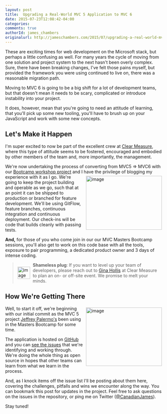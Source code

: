 ```yaml
---
layout: post
title:  Upgrading a Real-World MVC 5 Application to MVC 6
date: 2015-07-23T12:08:42-04:00
categories:
comments: true
authorId: james_chambers
originalurl: http://jameschambers.com/2015/07/upgrading-a-real-world-mvc-5-application-to-mvc-6/
---
```


These are exciting times for web development on the Microsoft stack, but perhaps a little confusing as well. For many years the cycle of moving from one solution and project system to the next hasn't been overly complex. Sure, there have been breaking changes, I've felt those pains myself, but provided the framework you were using continued to live on, there was a reasonable migration path.

<!--more-->

Moving to MVC 6 is going to be a big shift for a lot of development teams, but that doesn't mean it needs to be scary, complicated or introduce instability into your project.

It does, however, mean that you're going to need an attitude of learning, that you'll pick up some new tooling, you'll have to brush up on your JavaScript and work with some new concepts.

## Let's Make it Happen

I'm super excited to now be part of the excellent crew at [Clear Measure][1], where this type of attitude seems to be fostered, encouraged and embodied by other members of the team and, more importantly, the management.

We're now undertaking the process of converting from MVC5 => MVC6 with our [Bootcamp workshop project][2] and I have the privilege of blogging my experience with it as I go. <img style="margin: 5px 0px 10px 10px; float: right; display: inline; background-image: none;" title="image" src="http://jameschambers.com/wp-content/uploads/2015/07/image_thumb2.png" alt="image" width="244" height="173" align="right" border="0" scale="0" />We're going to keep the project building and operable as we go, such that at an point it can be shipped to production or branched for feature development.  We'll be using GitFlow, feature branches, continuous integration and continuous deployment.  Our check-ins will be code that builds cleanly with passing tests.

**And,** for those of you who come join in our our MVC Masters Bootcamp sessions, you'll also get to work on this code base with all the tools, exposure to pair programming, a dedicated product owner and 3 days of intense coding.

<blockquote><a href="http://clear-measure.com/" onclick="_gaq.push(['_trackEvent', 'outbound-article', 'http://clear-measure.com/', '']);" target="_blank"><img style="margin: 14px 9px 7px 0px; border: 0px currentcolor; float: left; display: inline; background-image: none;" title="image" src="http://jameschambers.com/wp-content/uploads/2015/07/image8.png" alt="image" width="40" height="39" align="left" border="0" scale="0"></a><strong>Shameless plug</strong>: If you want to level up your team of developers, please reach out to <a href="mailto:gina@clear-measure.com??Subject=MVC%20Masters%20Bootcamp" target="_blank">Gina Hollis</a> at Clear Measure to plan an on- or off-site event. We promise to melt your minds.</blockquote>

## How We're Getting There

<img style="margin: 5px 0px 10px 10px; float: right; display: inline; background-image: none;" title="image" src="http://jameschambers.com/wp-content/uploads/2015/07/image_thumb3.png" alt="image" width="244" height="188" align="right" border="0" scale="0" />Well, to start it off, we're beginning with our initial commit as the MVC 5 project [Jeffrey Palermo's][7] been using in the Masters Bootcamp for some time.

The application is hosted on [GitHub][2] and you can [see the issues][8] that we're identifying and working through. We're doing the whole thing as open source in hopes that other teams can learn from what we learn in the process.

And, as I knock items off the issue list I'll be posting about them here, covering the challenges, pitfalls and wins we encounter along the way. You can bookmark this post for updates in the project. Feel free to ask questions on the issues in the repository, or ping me on Twitter ([@CanadianJames][9]).

Stay tuned!

[1]: http://clear-measure.com/
[2]: https://github.com/ClearMeasureLabs/ClearMeasureBootcamp
[3]: http://jameschambers.com/wp-content/uploads/2015/07/image_thumb2.png "image"
[4]: http://jameschambers.com/wp-content/uploads/2015/07/image8.png "image"
[5]: mailto:gina@clear-measure.com??Subject=MVC%20Masters%20Bootcamp
[6]: http://jameschambers.com/wp-content/uploads/2015/07/image_thumb3.png "image"
[7]: https://twitter.com/jeffreypalermo
[8]: https://github.com/ClearMeasureLabs/ClearMeasureBootcamp/issues
[9]: https://twitter.com/CanadianJames/
  